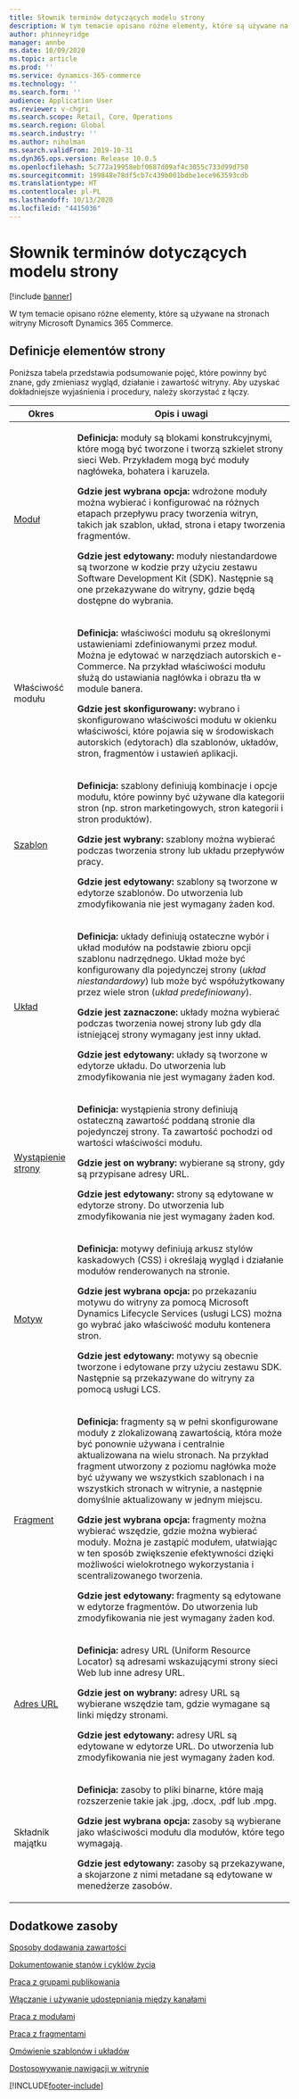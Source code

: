 ```yaml
---
title: Słownik terminów dotyczących modelu strony
description: W tym temacie opisano różne elementy, które są używane na stronach witryny Microsoft Dynamics 365 Commerce.
author: phinneyridge
manager: annbe
ms.date: 10/09/2020
ms.topic: article
ms.prod: ''
ms.service: dynamics-365-commerce
ms.technology: ''
ms.search.form: ''
audience: Application User
ms.reviewer: v-chgri
ms.search.scope: Retail, Core, Operations
ms.search.region: Global
ms.search.industry: ''
ms.author: niholman
ms.search.validFrom: 2019-10-31
ms.dyn365.ops.version: Release 10.0.5
ms.openlocfilehash: 5c772a19958ebf0687d09af4c3055c733d99d750
ms.sourcegitcommit: 199848e78df5cb7c439b001bdbe1ece963593cdb
ms.translationtype: HT
ms.contentlocale: pl-PL
ms.lasthandoff: 10/13/2020
ms.locfileid: "4415036"
---
```

# <a name="page-model-glossary"></a>Słownik terminów dotyczących modelu strony


[!include [banner](includes/banner.md)]

W tym temacie opisano różne elementy, które są używane na stronach witryny Microsoft Dynamics 365 Commerce.

## <a name="page-element-definitions"></a>Definicje elementów strony

Poniższa tabela przedstawia podsumowanie pojęć, które powinny być znane, gdy zmieniasz wygląd, działanie i zawartość witryny. Aby uzyskać dokładniejsze wyjaśnienia i procedury, należy skorzystać z łączy.

| Okres | Opis i uwagi |
|------|-----------------------|
| [Moduł](work-with-modules.md) | <p>**Definicja:** moduły są blokami konstrukcyjnymi, które mogą być tworzone i tworzą szkielet strony sieci Web. Przykładem mogą być moduły nagłóweka, bohatera i karuzela.</p><p>**Gdzie jest wybrana opcja:** wdrożone moduły można wybierać i konfigurować na różnych etapach przepływu pracy tworzenia witryn, takich jak szablon, układ, strona i etapy tworzenia fragmentów.</p><p>**Gdzie jest edytowany:** moduły niestandardowe są tworzone w kodzie przy użyciu zestawu Software Development Kit (SDK). Następnie są one przekazywane do witryny, gdzie będą dostępne do wybrania.</p> |
| Właściwość modułu | <p>**Definicja:** właściwości modułu są określonymi ustawieniami zdefiniowanymi przez moduł. Można je edytować w narzędziach autorskich e-Commerce. Na przykład właściwości modułu służą do ustawiania nagłówka i obrazu tła w module banera.</p><p>**Gdzie jest skonfigurowany:** wybrano i skonfigurowano właściwości modułu w okienku właściwości, które pojawia się w środowiskach autorskich (edytorach) dla szablonów, układów, stron, fragmentów i ustawień aplikacji.</p> |
| [Szablon](templates-layouts-overview.md) | <p>**Definicja:** szablony definiują kombinacje i opcje modułu, które powinny być używane dla kategorii stron (np. stron marketingowych, stron kategorii i stron produktów).</p><p>**Gdzie jest wybrany:** szablony można wybierać podczas tworzenia strony lub układu przepływów pracy.</p><p>**Gdzie jest edytowany:** szablony są tworzone w edytorze szablonów. Do utworzenia lub zmodyfikowania nie jest wymagany żaden kod.</p> |
| [Układ](templates-layouts-overview.md) | <p>**Definicja:** układy definiują ostateczne wybór i układ modułów na podstawie zbioru opcji szablonu nadrzędnego. Układ może być konfigurowany dla pojedynczej strony (*układ niestandardowy*) lub może być współużytkowany przez wiele stron (*układ predefiniowany*).</p><p>**Gdzie jest zaznaczone:** układy można wybierać podczas tworzenia nowej strony lub gdy dla istniejącej strony wymagany jest inny układ.</p><p>**Gdzie jest edytowany:** układy są tworzone w edytorze układu. Do utworzenia lub zmodyfikowania nie jest wymagany żaden kod.</p> |
| [Wystąpienie strony](modify-existing-page.md) | <p>**Definicja:** wystąpienia strony definiują ostateczną zawartość poddaną stronie dla pojedynczej strony. Ta zawartość pochodzi od wartości właściwości modułu.</p><p>**Gdzie jest on wybrany:** wybierane są strony, gdy są przypisane adresy URL.</p><p>**Gdzie jest edytowany:** strony są edytowane w edytorze strony. Do utworzenia lub zmodyfikowania nie jest wymagany żaden kod.</p> |
| [Motyw](select-site-theme.md) | <p>**Definicja:** motywy definiują arkusz stylów kaskadowych (CSS) i określają wygląd i działanie modułów renderowanych na stronie.</p><p>**Gdzie jest wybrana opcja:** po przekazaniu motywu do witryny za pomocą Microsoft Dynamics Lifecycle Services (usługi LCS) można go wybrać jako właściwość modułu kontenera stron.</p><p>**Gdzie jest edytowany:** motywy są obecnie tworzone i edytowane przy użyciu zestawu SDK. Następnie są przekazywane do witryny za pomocą usługi LCS.</p> |
| [Fragment](work-with-fragments.md) | <p>**Definicja:** fragmenty są w pełni skonfigurowane moduły z zlokalizowaną zawartością, która może być ponownie używana i centralnie aktualizowana na wielu stronach. Na przykład fragment utworzony z poziomu nagłówka może być używany we wszystkich szablonach i na wszystkich stronach w witrynie, a następnie domyślnie aktualizowany w jednym miejscu.</p><p>**Gdzie jest wybrana opcja:** fragmenty można wybierać wszędzie, gdzie można wybierać moduły. Można je zastąpić modułem, ułatwiając w ten sposób zwiększenie efektywności dzięki możliwości wielokrotnego wykorzystania i scentralizowanego tworzenia.</p><p>**Gdzie jest edytowany:** fragmenty są edytowane w edytorze fragmentów. Do utworzenia lub zmodyfikowania nie jest wymagany żaden kod.</p> |
| [Adres URL](create-page-URL.md) | <p>**Definicja:** adresy URL (Uniform Resource Locator) są adresami wskazującymi strony sieci Web lub inne adresy URL.</p><p>**Gdzie jest on wybrany:** adresy URL są wybierane wszędzie tam, gdzie wymagane są linki między stronami.</p><p>**Gdzie jest edytowany:** adresy URL są edytowane w edytorze URL. Do utworzenia lub zmodyfikowania nie jest wymagany żaden kod.</p> |
| Składnik majątku | <p>**Definicja:** zasoby to pliki binarne, które mają rozszerzenie takie jak .jpg, .docx, .pdf lub .mpg.</p><p>**Gdzie jest wybrana opcja:** zasoby są wybierane jako właściwości modułu dla modułów, które tego wymagają.</p><p>**Gdzie jest edytowany:** zasoby są przekazywane, a skojarzone z nimi metadane są edytowane w menedżerze zasobów.</p> |

## <a name="additional-resources"></a>Dodatkowe zasoby

[Sposoby dodawania zawartości](add-manage-content.md)

[Dokumentowanie stanów i cyklów życia](document-states-overview.md)

[Praca z grupami publikowania](publish-groups.md)

[Włączanie i używanie udostępniania między kanałami](cross-channel-sharing.md)

[Praca z modułami](work-with-modules.md)

[Praca z fragmentami](work-with-fragments.md)

[Omówienie szablonów i układów](templates-layouts-overview.md)

[Dostosowywanie nawigacji w witrynie](customize-site-navigation.md)


[!INCLUDE[footer-include](../includes/footer-banner.md)]